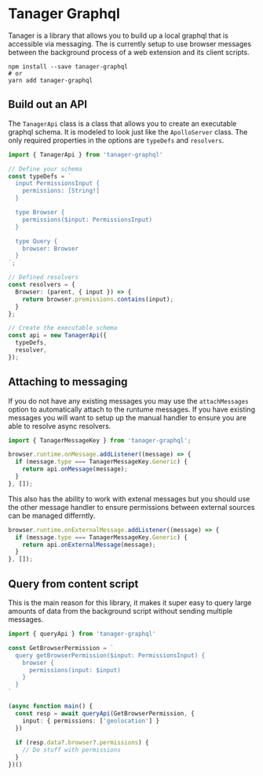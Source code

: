# Tanager Graphql

Tanager is a library that allows you to build up a local graphql that is accessible via messaging. The is currently setup to use browser messages between the background process of a web extension and its client scripts.

```shell
npm install --save tanager-graphql
# or
yarn add tanager-graphql
```

## Build out an API

The `TanagerApi` class is a class that allows you to create an executable graphql schema. It is modeled to look just like the `ApolloServer` class. The only required properties in the options are `typeDefs` and `resolvers`.

```typescript
import { TanagerApi } from 'tanager-graphql'

// Define your schema
const typeDefs = `
  input PermissionsInput {
    permissions: [String!]
  }

  type Browser {
    permissions($input: PermissionsInput)
  }

  type Query {
    browser: Browser
  }
`;

// Defined resolvers
const resolvers = {
  Browser: (parent, { input }) => {
    return browser.premissions.contains(input);
  }
};

// Create the executable schema
const api = new TanagerApi({
  typeDefs,
  resolver,
});
```

## Attaching to messaging

If you do not have any existing messages you may use the `attachMessages` option to automatically attach to the runtume messages. If you have existing messages you will want to setup up the manual handler to ensure you are able to resolve async resolvers.

```typescript
import { TanagerMessageKey } from 'tanager-graphql'; 

browser.runtime.onMessage.addListener((message) => {
  if (message.type === TanagerMessageKey.Generic) {
    return api.onMessage(message);
  }
}, []);
```

This also has the ability to work with extenal messages but you should use the other message handler to ensure permissions between external sources can be managed differntly.

```typescript
browser.runtime.onExternalMessage.addListener((message) => {
  if (message.type === TanagerMessageKey.Generic) {
    return api.onExternalMessage(message);
  }
}, []);
```

## Query from content script

This is the main reason for this library, it makes it super easy to query large amounts of data from the background script without sending multiple messages.

```typescript
import { queryApi } from 'tanager-graphql'

const GetBrowserPermission = `
  query getBrowserPermission($input: PermissionsInput) {
    browser {
      permissions(input: $input)
    }
  }
`

(async function main() {
  const resp = await queryApi(GetBrowserPermission, {
    input: { permissions: ['geolocation'] }
  })
  
  if (resp.data?.browser?.permissions) {
    // Do stuff with permissions
  }
})()
```

